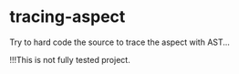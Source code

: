 # tracing-aspect
Try to hard code the source to trace the aspect with AST...

!!!This is not fully tested project.

